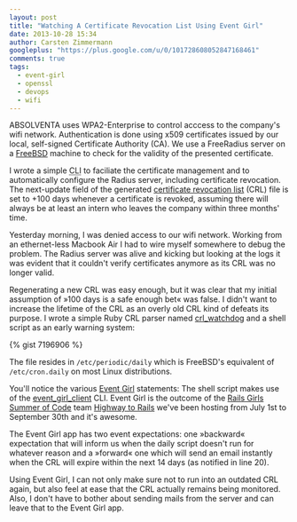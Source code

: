 ```yaml
---
layout: post
title: "Watching A Certificate Revocation List Using Event Girl"
date: 2013-10-28 15:34
author: Carsten Zimmermann
googleplus: "https://plus.google.com/u/0/101728608052847168461"
comments: true
tags:
  - event-girl
  - openssl
  - devops
  - wifi
---
```


ABSOLVENTA uses WPA2-Enterprise to control acccess to the company's wifi
network.  Authentication is done using x509 certificates issued by our local,
self-signed Certificate Authority (CA). We use a FreeRadius server on a
[FreeBSD](https://www.freebsd.org) machine to check for the validity of the
presented certificate.

I wrote a simple <abbr title="Command Line Interface">CLI</abbr> to faciliate
the certificate management and to automatically configure the Radius server,
including certificate revocation. The next-update field of the generated
[certificate revocation
list](http://en.wikipedia.org/wiki/Certificate_revocation_list) (CRL) file is
set to +100 days whenever a certificate is revoked, assuming there will always
be at least an intern who leaves the company within three months' time.

Yesterday morning, I was denied access to our wifi network. Working from an ethernet-less
Macbook Air I had to wire myself somewhere to debug the problem. The Radius server
was alive and kicking but looking at the logs it was evident that it couldn't
verify certificates anymore as its CRL was no longer valid.

Regenerating a new CRL was easy enough, but it was clear that my initial
assumption of »100 days is a safe enough bet« was false. I didn't want to
increase the lifetime of the CRL as an overly old CRL kind of defeats its
purpose.  I wrote a simple Ruby CRL parser named
[crl_watchdog](https://github.com/Absolventa/crl_watchdog) and a shell script
as an early warning system:

{% gist 7196906 %}

The file resides in ``/etc/periodic/daily`` which is FreeBSD's equivalent of
``/etc/cron.daily`` on most Linux distributions.

You'll notice the various [Event Girl](https://github.com/Absolventa/event_girl)
statements: The shell script makes use of the
[event_girl_client](https://github.com/Absolventa/event_girl_client) CLI. Event Girl
is the outcome of the [Rails Girls Summer of Code](http://railsgirlssummerofcode.org)
team [Highway to Rails](http://highwaytorails.tumblr.com) we've been hosting
from July 1st to September 30th and it's awesome.

The Event Girl app has two event expectations: one »backward« expectation that
will inform us when the daily script doesn't run for whatever reason and a
»forward« one which will send an email instantly when the CRL will expire
within the next 14 days (as notified in line 20).

Using Event Girl, I can not only make sure not to run into an outdated CRL again,
but also feel at ease that the CRL actually remains being monitored. Also, I
don't have to bother about sending mails from the server and can leave that
to the Event Girl app.
